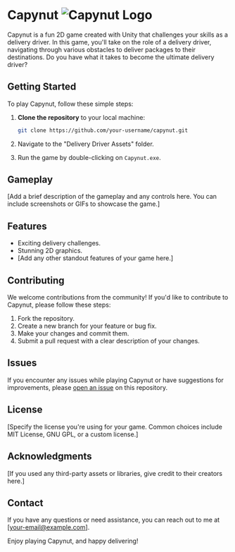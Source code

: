 # Capynut   ![Capynut Logo]([logo.png](https://i.ibb.co/zfCpp8Y/dw.png))

Capynut is a fun 2D game created with Unity that challenges your skills as a delivery driver. In this game, you'll take on the role of a delivery driver, navigating through various obstacles to deliver packages to their destinations. Do you have what it takes to become the ultimate delivery driver?

## Getting Started

To play Capynut, follow these simple steps:

1. **Clone the repository** to your local machine:
   ```sh
   git clone https://github.com/your-username/capynut.git
   ```

2. Navigate to the "Delivery Driver Assets" folder.

3. Run the game by double-clicking on `Capynut.exe`.

## Gameplay

[Add a brief description of the gameplay and any controls here. You can include screenshots or GIFs to showcase the game.]

## Features

- Exciting delivery challenges.
- Stunning 2D graphics.
- [Add any other standout features of your game here.]

## Contributing

We welcome contributions from the community! If you'd like to contribute to Capynut, please follow these steps:

1. Fork the repository.
2. Create a new branch for your feature or bug fix.
3. Make your changes and commit them.
4. Submit a pull request with a clear description of your changes.

## Issues

If you encounter any issues while playing Capynut or have suggestions for improvements, please [open an issue](https://github.com/your-username/capynut/issues) on this repository.

## License

[Specify the license you're using for your game. Common choices include MIT License, GNU GPL, or a custom license.]

## Acknowledgments

[If you used any third-party assets or libraries, give credit to their creators here.]

## Contact

If you have any questions or need assistance, you can reach out to me at [your-email@example.com].

Enjoy playing Capynut, and happy delivering!

